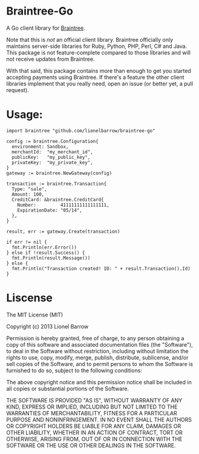 # Braintree-Go

A Go client library for [Braintree](https://www.braintreepayments.com).

Note that this is *not* an official client library. Braintree officially only maintains server-side libraries for Ruby, Python, PHP, Perl, C# and Java. This package is not feature-complete compared to those libraries and will not receive updates from Braintree.

With that said, this package contains more than enough to get you started accepting payments using Braintree. If there's a feature the other client libraries implement that you really need, open an issue (or better yet, a pull request).

# Usage:

    import braintree "github.com/lionelbarrow/braintree-go"
  
    config := braintree.Configuration{
      environment: Sandbox,
      merchantId:  "my_merchant_id",
      publicKey:   "my_public_key",
      privateKey:  "my_private_key",
    }
    gateway := braintree.NewGateway(config)

    transaction := braintree.Transaction{
      Type: "sale",
      Amount: 100,
      CreditCard: &braintree.CreditCard{
        Number:         41111111111111111,
        ExpirationDate: "05/14",
      },
    }

    result, err := gateway.Create(transaction)

    if err != nil {
      fmt.Println(err.Error()) 
    } else if !result.Success() {
      fmt.Println(result.Message())
    } else {
      fmt.Println("Transaction created! ID: " + result.Transaction().Id)
    }

# Liscense

The MIT License (MIT)

Copyright (c) 2013 Lionel Barrow

Permission is hereby granted, free of charge, to any person obtaining a copy
of this software and associated documentation files (the "Software"), to deal
in the Software without restriction, including without limitation the rights
to use, copy, modify, merge, publish, distribute, sublicense, and/or sell
copies of the Software, and to permit persons to whom the Software is
furnished to do so, subject to the following conditions:

The above copyright notice and this permission notice shall be included in
all copies or substantial portions of the Software.

THE SOFTWARE IS PROVIDED "AS IS", WITHOUT WARRANTY OF ANY KIND, EXPRESS OR
IMPLIED, INCLUDING BUT NOT LIMITED TO THE WARRANTIES OF MERCHANTABILITY,
FITNESS FOR A PARTICULAR PURPOSE AND NONINFRINGEMENT. IN NO EVENT SHALL THE
AUTHORS OR COPYRIGHT HOLDERS BE LIABLE FOR ANY CLAIM, DAMAGES OR OTHER
LIABILITY, WHETHER IN AN ACTION OF CONTRACT, TORT OR OTHERWISE, ARISING FROM,
OUT OF OR IN CONNECTION WITH THE SOFTWARE OR THE USE OR OTHER DEALINGS IN
THE SOFTWARE.
